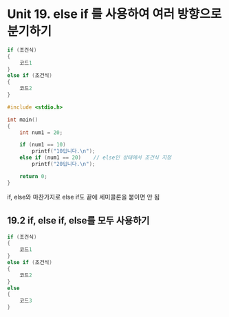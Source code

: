 # Unit 19. else if 를 사용하여 여러 방향으로 분기하기
```c
if (조건식)
{
    코드1
}
else if (조건식)
{
    코드2
}
```
```c
#include <stdio.h>

int main()
{
    int num1 = 20;

    if (num1 == 10)
        printf("10입니다.\n");
    else if (num1 == 20)    // else인 상태에서 조건식 지정
        printf("20입니다.\n");

    return 0;
}
```
if, else와 마찬가지로 else if도 끝에 세미콜론을 붙이면 안 됨

## 19.2 if, else if, else를 모두 사용하기
```c
if (조건식)
{
    코드1
}
else if (조건식)
{
    코드2
}
else
{
    코드3
}
```






